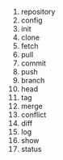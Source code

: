1. repository
2. config
3. init
4. clone
5. fetch
6. pull
7. commit
8. push
9. branch
10. head
11. tag
12. merge
13. conflict
14. diff
15. log
16. show
17. status